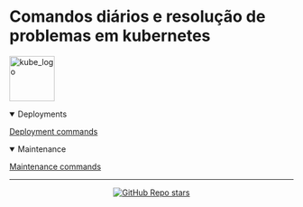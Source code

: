 # Comandos diários e resolução de problemas em kubernetes

<p align="left"><img src="https://www.vectorlogo.zone/logos/kubernetes/kubernetes-icon.svg" width="80" alt="kube_logo"></p>

<details open><summary>Deployments</summary>

<p align="justify">
	<a href="https://github.com/paulofponciano/k8s-daily-commands-and-troubleshoot/tree/main/deployments">Deployment commands</a>
</p>

</details>

<details open><summary>Maintenance</summary>

<p align="justify">
	<a href="maintenance/README.md#maintenance-commands">Maintenance commands</a>
</p>

</details>

---

<p align="center"><a href="https://github.com/paulofponciano/k8s-daily-commands-and-troubleshoot"><img alt="GitHub Repo stars" src="https://img.shields.io/github/stars/paulofponciano/k8s-daily-commands-and-troubleshoot?label=k8s-daily-commands-and-troubleshoot&style=social"></a></p>